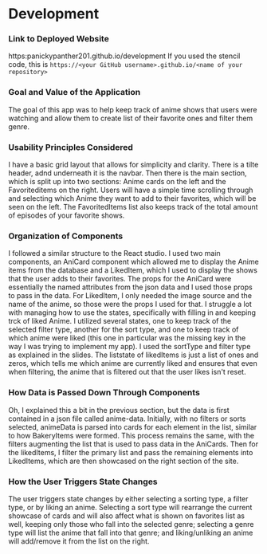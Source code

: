 # Development

### Link to Deployed Website
https:panickypanther201.github.io/development
If you used the stencil code, this is `https://<your GitHub username>.github.io/<name of your repository>`

### Goal and Value of the Application
The goal of this app was to help keep track of anime shows that users were watching and allow them to create list of their favorite ones and filter them genre.

### Usability Principles Considered
I have a basic grid layout that allows for simplicity and clarity. There is a tilte header, adnd underneath it is the navbar. Then there is the main section, which is split up into two sections: Anime cards on the left and the Favoriteditems on the right. Users will have a simple time scrolling through and selecting which Anime they want to add to their favorites, which will be seen on the left. The FavoritedItems list also keeps track of the total amount of episodes of your favorite shows. 

### Organization of Components
I followed a similar structure to the React studio. I used two main components, an AniCard component which allowed me to display the Anime items from the database and a LikedItem, which I used to display the shows that the user adds to their favorites. The props for the AniCard were essentially the named attributes from the json data and I used those props to pass in the data. For LikedItem, I only needed the image source and the name of the anime, so those were the props I used for that. I struggle a lot with managing how to use the states, specifically with filling in and keeping trck of liked Anime. I utilized several states, one to keep track of the selected filter type, another for the sort type, and one to keep track of which anime were liked (this one in particular was the missing key in the way I was trying to implement my app). I used the sortType and filter type as explained in the slides. The liststate of likedItems is just a list of ones and zeros, which tells me which anime are currently liked and ensures that even when filtering, the anime that is filtered out that the user likes isn't reset. 

### How Data is Passed Down Through Components
Oh, I explained this a bit in the previous section, but the data is first contained in a json file called anime-data. Initially, with no filters or sorts selected, animeData is parsed into cards for each element in the list, similar to how BakeryItems were formed. This process remains the same, with the filters augmenting the list that is used to pass data in the AniCards. Then for the likedItems, I filter the primary list and pass the remaining elements into LikedItems, which are then showcased on the right section of the site.

### How the User Triggers State Changes
The user triggers state changes by either selecting a sorting type, a filter type, or by liking an anime. Selecting a sort type will rearrange the current showcase of cards and will also affect what is shown on favorites list as well, keeping only those who fall into the selected genre; selecting a genre type will list the anime that fall into that genre; and liking/unliking an anime will add/remove it from the list on the right. 

